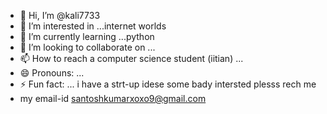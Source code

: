 - 👋 Hi, I’m @kali7733
- 👀 I’m interested in ...internet worlds
- 🌱 I’m currently learning ...python
- 💞️ I’m looking to collaborate on ...
- 📫 How to reach a computer science student (iitian) ...
- 😄 Pronouns: ...
- ⚡ Fun fact: ... i have a strt-up idese some bady intersted plesss rech me
- my email-id santoshkumarxoxo9@gmail.com

<!---
kali7733/kali7733 is a ✨ special ✨ repository because its `README.md` (this file) appears on your GitHub profile.
You can click the Preview link to take a look at your changes.
--->
